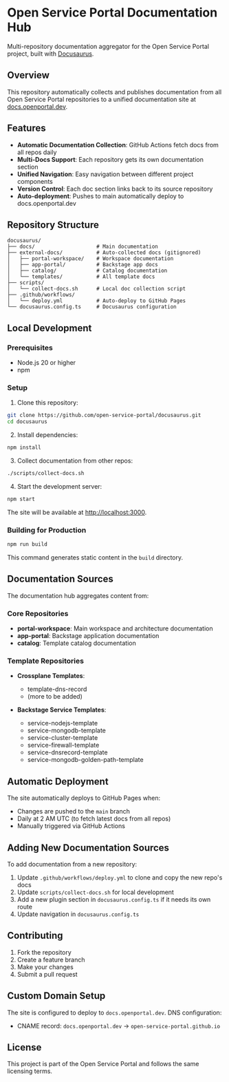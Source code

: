 # Open Service Portal Documentation Hub

Multi-repository documentation aggregator for the Open Service Portal project, built with [Docusaurus](https://docusaurus.io/).

## Overview

This repository automatically collects and publishes documentation from all Open Service Portal repositories to a unified documentation site at [docs.openportal.dev](https://docs.openportal.dev).

## Features

- **Automatic Documentation Collection**: GitHub Actions fetch docs from all repos daily
- **Multi-Docs Support**: Each repository gets its own documentation section
- **Unified Navigation**: Easy navigation between different project components
- **Version Control**: Each doc section links back to its source repository
- **Auto-deployment**: Pushes to main automatically deploy to docs.openportal.dev

## Repository Structure

```
docusaurus/
├── docs/                    # Main documentation
├── external-docs/           # Auto-collected docs (gitignored)
│   ├── portal-workspace/    # Workspace documentation
│   ├── app-portal/          # Backstage app docs
│   ├── catalog/             # Catalog documentation
│   └── templates/           # All template docs
├── scripts/
│   └── collect-docs.sh      # Local doc collection script
├── .github/workflows/
│   └── deploy.yml           # Auto-deploy to GitHub Pages
└── docusaurus.config.ts     # Docusaurus configuration
```

## Local Development

### Prerequisites

- Node.js 20 or higher
- npm

### Setup

1. Clone this repository:
```bash
git clone https://github.com/open-service-portal/docusaurus.git
cd docusaurus
```

2. Install dependencies:
```bash
npm install
```

3. Collect documentation from other repos:
```bash
./scripts/collect-docs.sh
```

4. Start the development server:
```bash
npm start
```

The site will be available at [http://localhost:3000](http://localhost:3000).

### Building for Production

```bash
npm run build
```

This command generates static content in the `build` directory.

## Documentation Sources

The documentation hub aggregates content from:

### Core Repositories
- **portal-workspace**: Main workspace and architecture documentation
- **app-portal**: Backstage application documentation
- **catalog**: Template catalog documentation

### Template Repositories
- **Crossplane Templates**:
  - template-dns-record
  - (more to be added)

- **Backstage Service Templates**:
  - service-nodejs-template
  - service-mongodb-template
  - service-cluster-template
  - service-firewall-template
  - service-dnsrecord-template
  - service-mongodb-golden-path-template

## Automatic Deployment

The site automatically deploys to GitHub Pages when:
- Changes are pushed to the `main` branch
- Daily at 2 AM UTC (to fetch latest docs from all repos)
- Manually triggered via GitHub Actions

## Adding New Documentation Sources

To add documentation from a new repository:

1. Update `.github/workflows/deploy.yml` to clone and copy the new repo's docs
2. Update `scripts/collect-docs.sh` for local development
3. Add a new plugin section in `docusaurus.config.ts` if it needs its own route
4. Update navigation in `docusaurus.config.ts`

## Contributing

1. Fork the repository
2. Create a feature branch
3. Make your changes
4. Submit a pull request

## Custom Domain Setup

The site is configured to deploy to `docs.openportal.dev`. DNS configuration:
- CNAME record: `docs.openportal.dev` → `open-service-portal.github.io`

## License

This project is part of the Open Service Portal and follows the same licensing terms.
